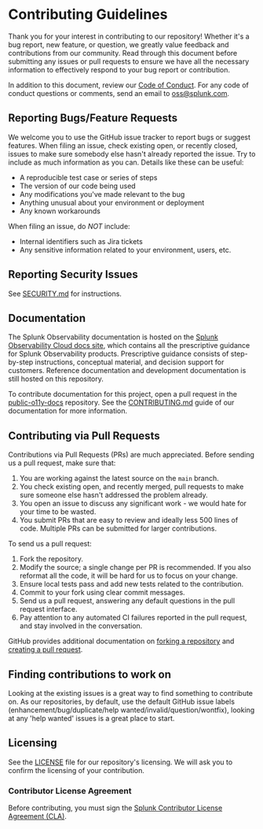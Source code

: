 # Contributing Guidelines

Thank you for your interest in contributing to our repository! Whether it's a bug
report, new feature, or question, we greatly value feedback and contributions from
our community. Read through this document before submitting any issues or pull
requests to ensure we have all the necessary information to effectively respond
to your bug report or contribution.

In addition to this document, review our [Code of Conduct](CODE_OF_CONDUCT.md).
For any code of conduct questions or comments, send an email to oss@splunk.com.

## Reporting Bugs/Feature Requests

We welcome you to use the GitHub issue tracker to report bugs or suggest
features. When filing an issue, check existing open, or recently closed,
issues to make sure somebody else hasn't already reported the issue. Try
to include as much information as you can. Details like these can be useful:

- A reproducible test case or series of steps
- The version of our code being used
- Any modifications you've made relevant to the bug
- Anything unusual about your environment or deployment
- Any known workarounds

When filing an issue, do *NOT* include:

- Internal identifiers such as Jira tickets
- Any sensitive information related to your environment, users, etc.

## Reporting Security Issues

See [SECURITY.md](SECURITY.md#reporting-security-issues) for instructions.

## Documentation

The Splunk Observability documentation is hosted on the [Splunk Observability
Cloud docs site](https://docs.splunk.com/Observability), which contains all the
prescriptive guidance for Splunk Observability products. Prescriptive guidance
consists of step-by-step instructions, conceptual material, and decision support
for customers. Reference documentation and development documentation is still
hosted on this repository.

To contribute documentation for this project, open a pull request in the
[public-o11y-docs](https://github.com/splunk/public-o11y-docs) repository. See
the [CONTRIBUTING.md](https://github.com/splunk/public-o11y-docs/blob/main/CONTRIBUTING.md)
guide of our documentation for more information.

## Contributing via Pull Requests

Contributions via Pull Requests (PRs) are much appreciated. Before sending us a
pull request, make sure that:

1. You are working against the latest source on the `main` branch.
2. You check existing open, and recently merged, pull requests to make sure
   someone else hasn't addressed the problem already.
3. You open an issue to discuss any significant work - we would hate for your
   time to be wasted.
4. You submit PRs that are easy to review and ideally less 500 lines of code.
   Multiple PRs can be submitted for larger contributions.

To send us a pull request:

1. Fork the repository.
2. Modify the source; a single change per PR is recommended. If you also
   reformat all the code, it will be hard for us to focus on your change.
3. Ensure local tests pass and add new tests related to the contribution.
4. Commit to your fork using clear commit messages.
5. Send us a pull request, answering any default questions in the pull request
   interface.
6. Pay attention to any automated CI failures reported in the pull request, and
   stay involved in the conversation.

GitHub provides additional documentation on [forking a
repository](https://help.github.com/articles/fork-a-repo/) and [creating a pull
request](https://help.github.com/articles/creating-a-pull-request/).

## Finding contributions to work on

Looking at the existing issues is a great way to find something to contribute
on. As our repositories, by default, use the default GitHub issue labels
(enhancement/bug/duplicate/help wanted/invalid/question/wontfix), looking at
any 'help wanted' issues is a great place to start.

## Licensing

See the [LICENSE](LICENSE) file for our repository's licensing. We will ask you to
confirm the licensing of your contribution.

### Contributor License Agreement

Before contributing, you must sign the [Splunk Contributor License Agreement (CLA)](https://www.splunk.com/en_us/form/contributions.html).
